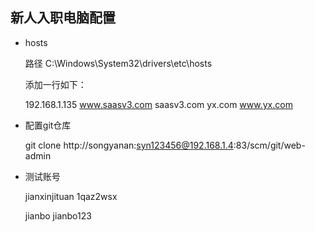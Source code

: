 ## 新人入职电脑配置

- hosts

  路径 C:\Windows\System32\drivers\etc\hosts

  添加一行如下：

  192.168.1.135 www.saasv3.com saasv3.com yx.com www.yx.com

- 配置git仓库

  git clone http://songyanan:syn123456@192.168.1.4:83/scm/git/web-admin

- 测试账号

  jianxinjituan   1qaz2wsx

  jianbo jianbo123